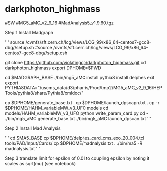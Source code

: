 # darkphoton_highmass

#SW
#MG5_aMC_v2_9_16
#MadAnalysis5_v1.9.60.tgz


Step 1 Install Madgraph 

'''
source /cvmfs/sft.cern.ch/lcg/views/LCG_99/x86_64-centos7-gcc8-dbg//setup.sh
#source /cvmfs/sft.cern.ch/lcg/views/LCG_99/x86_64-centos7-gcc8-dbg//setup.csh

git clone https://github.com/violatingcp/darkphoton_highmass.git
cd darkphoton_highmass
export DPHOME=$PWD

cd $MADGRAPH_BASE 
./bin/mg5_aMC
install pythia8
install delphes
exit
export PYTHIA8DATA="/uscms_data/d3/pharris/Prod/tmp2/MG5_aMC_v2_9_16/HEPTools/pythia8/share/Pythia8/xmldoc/"

cp $DPHOME/generate_base.txt .
cp $DPHOME/launch_dpscapn.txt .
cp -r $DPHOME/HAHM_variableMW_v3_UFO models
cd models/HAHM_variableMW_v3_UFO
python write_param_card.py
cd -		    
./bin/mg5_aMC generate_base.txt
./bin/mg5_aMC launch_dpscan.txt
'''

Step 2 Install Mad Analysis

'''
cd $MA5_BASE
cp $DPHOME/delphes_card_cms_exo_20_004.tcl tools/PAD/Input/Cards/
cp $DPHOME/madnalysis.txt .
./bin/ma5 -R madnalysis.txt
'''

Step 3 translate limit for epsilon of 0.01 to coupling epsilon by noting it scales as sqrt(mu) (see notebook)